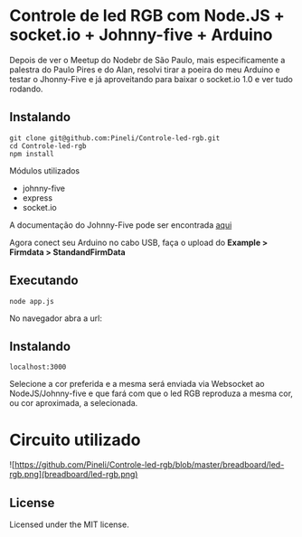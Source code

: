 Controle de led RGB com Node.JS + socket.io + Johnny-five + Arduino
========================================================

Depois de ver o Meetup do Nodebr de São Paulo, mais especificamente a palestra do Paulo Pires e do Alan, resolvi tirar a poeira do meu Arduino e testar o Jhonny-Five e já aproveitando para baixar o socket.io 1.0 e ver tudo rodando.

## Instalando

```
git clone git@github.com:Pineli/Controle-led-rgb.git
cd Controle-led-rgb
npm install
```

Módulos utilizados

* johnny-five
* express
* socket.io

A documentação do Johnny-Five pode ser encontrada [aqui](https://github.com/rwaldron/johnny-five/wiki)


Agora conect seu Arduino no cabo USB, faça o upload do **Example > Firmdata > StandandFirmData**

## Executando

```
node app.js
```
No navegador abra a url:
## Instalando

```
localhost:3000
```
Selecione a cor preferida e a mesma será enviada via Websocket ao NodeJS/Johnny-five e que fará com que o led RGB reproduza a mesma cor, ou cor aproximada, a selecionada.


# Circuito utilizado

![https://github.com/Pineli/Controle-led-rgb/blob/master/breadboard/led-rgb.png](breadboard/led-rgb.png)


## License
Licensed under the MIT license.
